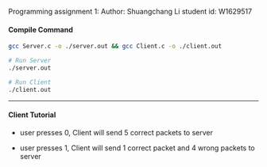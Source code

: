 Programming assignment 1:
Author: Shuangchang Li
student id: W1629517

#### Compile Command

```bash
gcc Server.c -o ./server.out && gcc Client.c -o ./client.out

# Run Server
./server.out

# Run Client
./client.out 
```

---

#### Client Tutorial

- user presses 0, Client will send 5 correct packets to server

- user presses 1, Client will send 1 correct packet and 4 wrong packets to server
